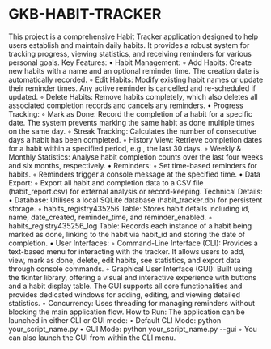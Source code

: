 # GKB-HABIT-TRACKER
This project is a comprehensive Habit Tracker application designed to help users establish and maintain daily habits. It provides a robust system for tracking progress, viewing statistics, and receiving reminders for various personal goals.
Key Features:
• Habit Management:
    ◦ Add Habits: Create new habits with a name and an optional reminder time. The creation date is automatically recorded.
    ◦ Edit Habits: Modify existing habit names or update their reminder times. Any active reminder is cancelled and re-scheduled if updated.
    ◦ Delete Habits: Remove habits completely, which also deletes all associated completion records and cancels any reminders.
• Progress Tracking:
    ◦ Mark as Done: Record the completion of a habit for a specific date. The system prevents marking the same habit as done multiple times on the same day.
    ◦ Streak Tracking: Calculates the number of consecutive days a habit has been completed.
    ◦ History View: Retrieve completion dates for a habit within a specified period, e.g., the last 30 days.
    ◦ Weekly & Monthly Statistics: Analyse habit completion counts over the last four weeks and six months, respectively.
• Reminders:
    ◦ Set time-based reminders for habits.
    ◦ Reminders trigger a console message at the specified time.
• Data Export:
    ◦ Export all habit and completion data to a CSV file (habit_report.csv) for external analysis or record-keeping.
Technical Details:
• Database: Utilises a local SQLite database (habit_tracker.db) for persistent storage.
    ◦ habits_registry435256 Table: Stores habit details including id, name, date_created, reminder_time, and reminder_enabled.
    ◦ habits_registry435256_log Table: Records each instance of a habit being marked as done, linking to the habit via habit_id and storing the date of completion.
• User Interfaces:
    ◦ Command-Line Interface (CLI): Provides a text-based menu for interacting with the tracker. It allows users to add, view, mark as done, delete, edit habits, see statistics, and export data through console commands.
    ◦ Graphical User Interface (GUI): Built using the tkinter library, offering a visual and interactive experience with buttons and a habit display table. The GUI supports all core functionalities and provides dedicated windows for adding, editing, and viewing detailed statistics.
• Concurrency: Uses threading for managing reminders without blocking the main application flow.
How to Run:
The application can be launched in either CLI or GUI mode:
• Default CLI Mode: python your_script_name.py
• GUI Mode: python your_script_name.py --gui
    ◦ You can also launch the GUI from within the CLI menu.
